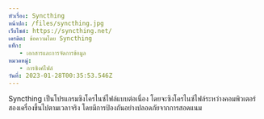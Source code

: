 ```yaml
---
หัวเรื่อง: Syncthing
หน้าปก: /files/syncthing.jpg
เว็บไซต์: https://syncthing.net/
เครดิต: ข้อความโดย Syncthing
แท็ก:
   - เอกสารและการจัดการข้อมูล
หมวดหมู่:
   - การซิงค์ไฟล์
วันที่: 2023-01-28T00:35:53.546Z
---
```

Syncthing เป็นโปรแกรมซิงโครไนซ์ไฟล์แบบต่อเนื่อง โดยจะซิงโครไนซ์ไฟล์ระหว่างคอมพิวเตอร์สองเครื่องขึ้นไปตามเวลาจริง โดยมีการป้องกันอย่างปลอดภัยจากการสอดแนม